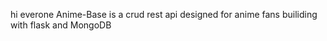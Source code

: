 hi everone
Anime-Base is a crud rest api designed for anime fans
           builiding with flask and MongoDB
